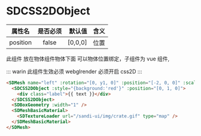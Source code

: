# SDCSS2DObject

| 属性名   | 是否必须 |  默认值 | 含义 |
| -------- | :------: | ------: | ---: |
| position |  false   | [0,0,0] | 位置 |

此组件 放在物体组件物体下面 可以物体位置绑定，子组件为 vue 组件,

::: warin 
    此组件生效必须 webglrender 必须开启 css2D
:::

```html
<SDMesh name="left" :rotation="[0, y1, 0]" :position="[-2, 0, 0]" :scaleXYZ="1">
  <SDCSS2DObject :style="{background:'red'}" :position="[0, 1, 0]">
    <div class="label">{{ text }}</div>
  </SDCSS2DObject>
  <SDBoxGeometry :width="1" />
  <SDMeshBasicMaterial>
    <SDTextureLoader url="/sandi-ui/img/crate.gif" type="map" />
  </SDMeshBasicMaterial>
</SDMesh>
```
